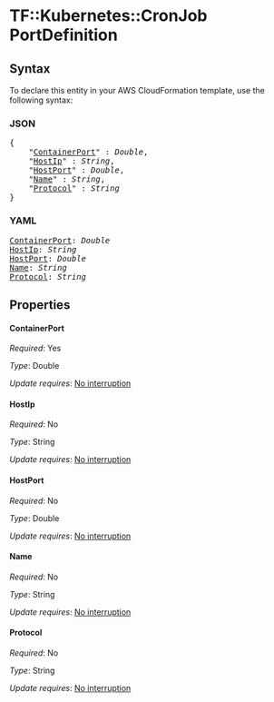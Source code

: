 # TF::Kubernetes::CronJob PortDefinition

## Syntax

To declare this entity in your AWS CloudFormation template, use the following syntax:

### JSON

<pre>
{
    "<a href="#containerport" title="ContainerPort">ContainerPort</a>" : <i>Double</i>,
    "<a href="#hostip" title="HostIp">HostIp</a>" : <i>String</i>,
    "<a href="#hostport" title="HostPort">HostPort</a>" : <i>Double</i>,
    "<a href="#name" title="Name">Name</a>" : <i>String</i>,
    "<a href="#protocol" title="Protocol">Protocol</a>" : <i>String</i>
}
</pre>

### YAML

<pre>
<a href="#containerport" title="ContainerPort">ContainerPort</a>: <i>Double</i>
<a href="#hostip" title="HostIp">HostIp</a>: <i>String</i>
<a href="#hostport" title="HostPort">HostPort</a>: <i>Double</i>
<a href="#name" title="Name">Name</a>: <i>String</i>
<a href="#protocol" title="Protocol">Protocol</a>: <i>String</i>
</pre>

## Properties

#### ContainerPort

_Required_: Yes

_Type_: Double

_Update requires_: [No interruption](https://docs.aws.amazon.com/AWSCloudFormation/latest/UserGuide/using-cfn-updating-stacks-update-behaviors.html#update-no-interrupt)

#### HostIp

_Required_: No

_Type_: String

_Update requires_: [No interruption](https://docs.aws.amazon.com/AWSCloudFormation/latest/UserGuide/using-cfn-updating-stacks-update-behaviors.html#update-no-interrupt)

#### HostPort

_Required_: No

_Type_: Double

_Update requires_: [No interruption](https://docs.aws.amazon.com/AWSCloudFormation/latest/UserGuide/using-cfn-updating-stacks-update-behaviors.html#update-no-interrupt)

#### Name

_Required_: No

_Type_: String

_Update requires_: [No interruption](https://docs.aws.amazon.com/AWSCloudFormation/latest/UserGuide/using-cfn-updating-stacks-update-behaviors.html#update-no-interrupt)

#### Protocol

_Required_: No

_Type_: String

_Update requires_: [No interruption](https://docs.aws.amazon.com/AWSCloudFormation/latest/UserGuide/using-cfn-updating-stacks-update-behaviors.html#update-no-interrupt)

